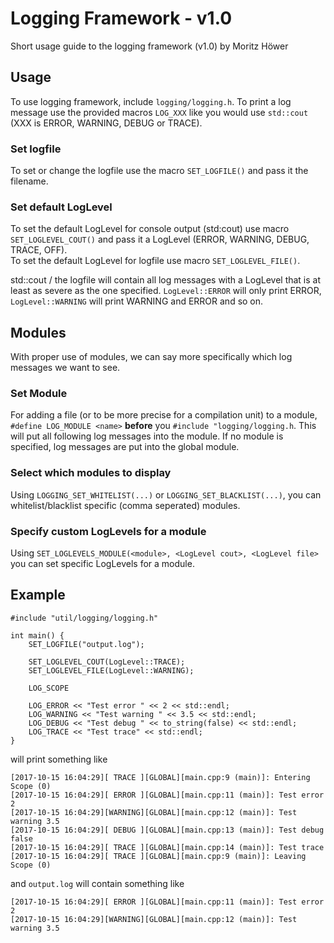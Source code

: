 # Logging Framework - v1.0
Short usage guide to the logging framework (v1.0) by Moritz Höwer

## Usage
To use logging framework, include `logging/logging.h`.
To print a log message use the provided macros `LOG_XXX` like you would use `std::cout` (XXX is ERROR, WARNING, DEBUG or TRACE). 

### Set logfile
To set or change the logfile use the macro `SET_LOGFILE()` and pass it the filename.

### Set default LogLevel
To set the default LogLevel for console output (std:cout) use macro `SET_LOGLEVEL_COUT()` and pass it a LogLevel (ERROR, WARNING, DEBUG, TRACE, OFF).  
To set the default LogLevel for logfile use macro `SET_LOGLEVEL_FILE()`.

std::cout / the logfile will contain all log messages with a LogLevel that is at least as severe as the one specified. `LogLevel::ERROR` will only print ERROR, `LogLevel::WARNING` will print WARNING and ERROR and so on. 

## Modules
With proper use of modules, we can say more specifically which log messages we want to see.

### Set Module
For adding a file (or to be more precise for a compilation unit) to a module, `#define LOG_MODULE <name>` **before** you `#include "logging/logging.h`.
This will put all following log messages into the module. If no module is specified, log messages are put into the global module.

### Select which modules to display
Using `LOGGING_SET_WHITELIST(...)` or `LOGGING_SET_BLACKLIST(...)`, you can whitelist/blacklist specific (comma seperated) modules.

### Specify custom LogLevels for a module
Using `SET_LOGLEVELS_MODULE(<module>, <LogLevel cout>, <LogLevel file>` you can set specific LogLevels for a module.

## Example
```
#include "util/logging/logging.h"

int main() {
	SET_LOGFILE("output.log");

	SET_LOGLEVEL_COUT(LogLevel::TRACE);
	SET_LOGLEVEL_FILE(LogLevel::WARNING);
	
	LOG_SCOPE
	
	LOG_ERROR << "Test error " << 2 << std::endl;
	LOG_WARNING << "Test warning " << 3.5 << std::endl;
	LOG_DEBUG << "Test debug " << to_string(false) << std::endl;
	LOG_TRACE << "Test trace" << std::endl;
}
```
will print something like

```
[2017-10-15 16:04:29][ TRACE ][GLOBAL][main.cpp:9 (main)]: Entering Scope (0)
[2017-10-15 16:04:29][ ERROR ][GLOBAL][main.cpp:11 (main)]: Test error 2
[2017-10-15 16:04:29][WARNING][GLOBAL][main.cpp:12 (main)]: Test warning 3.5
[2017-10-15 16:04:29][ DEBUG ][GLOBAL][main.cpp:13 (main)]: Test debug false
[2017-10-15 16:04:29][ TRACE ][GLOBAL][main.cpp:14 (main)]: Test trace
[2017-10-15 16:04:29][ TRACE ][GLOBAL][main.cpp:9 (main)]: Leaving Scope (0)
```
and `output.log` will contain something like

```
[2017-10-15 16:04:29][ ERROR ][GLOBAL][main.cpp:11 (main)]: Test error 2
[2017-10-15 16:04:29][WARNING][GLOBAL][main.cpp:12 (main)]: Test warning 3.5
```

